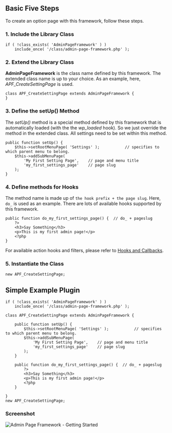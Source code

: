## Basic Five Steps ##

To create an option page with this framework, follow these steps.

### 1. Include the Library Class ###

	if ( !class_exists( 'AdminPageFramework' ) ) 
		include_once( '/class/admin-page-framework.php' );
		
### 2. Extend the Library Class ###

**AdminPageFramework** is the class name defined by this framework. The extended class name is up to your choice. As an example, here, *APF_CreateSettingPage* is used.

	class APF_CreateSettingPage extends AdminPageFramework {
	}
	
### 3. Define the setUp() Method ###

The *setUp()* method is a special method defined by this framework that is automatically loaded (with the the *wp_loaded* hook). So we just override the method in the extended class. All settings need to be set within this method.

	public function setUp() {
		$this->setRootMenuPage( 'Settings' );			// specifies to which parent menu to belong.
		$this->addSubMenuPage(
			'My First Setting Page',    // page and menu title
			'my_first_settings_page' 	// page slug
		); 		
	}
	
### 4. Define methods for Hooks ###

The method name is made up of `the hook prefix + the page slug`. Here, `do_` is used as an example. There are lots of available hooks supported by this framework.

	public function do_my_first_settings_page() {  // do_ + pageslug
		?>
		<h3>Say Something</h3>
		<p>This is my first admin page!</p>
		<?php
	}

For available action hooks and filters, please refer to [Hooks and Callbacks](?post_type=apf_posts&page=documentation&tab=hooks_and_callbacks).	

### 5. Instantiate the Class ###

	new APF_CreateSettingPage;
	
## Simple Example Plugin ##

	if ( !class_exists( 'AdminPageFramework' ) ) 
		include_once( '/class/admin-page-framework.php' );
		
	class APF_CreateSettingPage extends AdminPageFramework {
	
		public function setUp() {
			$this->setRootMenuPage( 'Settings' );			// specifies to which parent menu to belong.
			$this->addSubMenuPage(
				'My First Setting Page',    // page and menu title
				'my_first_settings_page' 	// page slug
			); 		
		}
	
		public function do_my_first_settings_page() {  // do_ + pageslug
			?>
			<h3>Say Something</h3>
			<p>This is my first admin page!</p>
			<?php
		}	
		
	}
	new APF_CreateSettingPage;
	
### Screenshot ###

![Admin Page Framework - Getting Started](https://lh3.googleusercontent.com/-tqu3Q-GIMHM/URsBT1y8I4I/AAAAAAAAAOU/P8nEBBcjukA/s600/screenshot_demo_00.jpg)